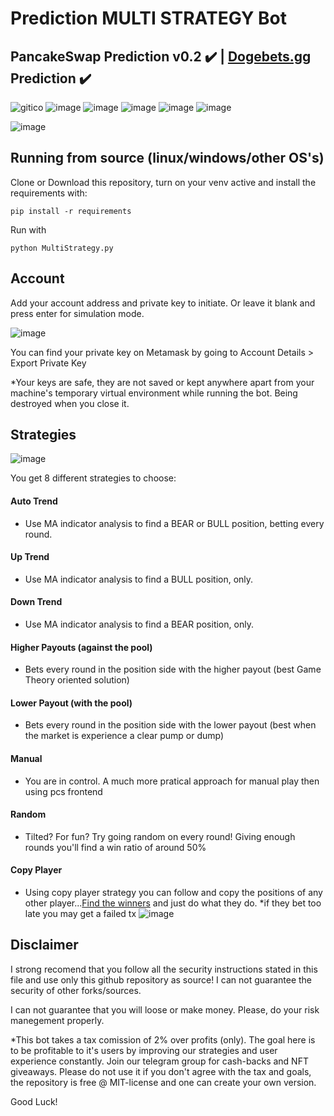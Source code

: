 <p align="justify">

 # Prediction MULTI STRATEGY Bot 



## PancakeSwap Prediction v0.2 :heavy_check_mark: | [Dogebets.gg](https://dogebets.gg/) Prediction :heavy_check_mark:
  ![gitico](https://user-images.githubusercontent.com/85583249/155407175-7fa0e06f-7679-4918-b6e6-ad079b75019a.png)
![image](https://img.shields.io/github/issues/drignads/PCS-PREDICTION-MULTI_STRATEGY-BOT)
![image](https://img.shields.io/github/forks/drignads/PCS-PREDICTION-MULTI_STRATEGY-BOT)
![image](https://img.shields.io/github/stars/drignads/PCS-PREDICTION-MULTI_STRATEGY-BOT)
![image](https://img.shields.io/github/license/drignads/PCS-PREDICTION-MULTI_STRATEGY-BOT)
![image](https://img.shields.io/badge/python-3.8.10-brightgreen)
  
![image](https://user-images.githubusercontent.com/85583249/155422019-0f044c3f-8837-4279-9e5d-089bb3c9ad8c.png)

## Running from source (linux/windows/other OS's)

Clone or Download this repository, turn on your venv active and install the requirements with:

```pip install -r requirements```

Run with

```python MultiStrategy.py``` 

## Account

Add your account address and private key to initiate. Or leave it blank and press enter for simulation mode.

![image](https://user-images.githubusercontent.com/85583249/155382562-8ad94765-854f-423c-81e7-213b980577de.png)

You can find your private key on Metamask by going to Account Details > Export Private Key

*Your keys are safe, they are not saved or kept anywhere apart from your machine's temporary virtual environment while running the bot. Being destroyed when you close it.

## Strategies
![image](https://user-images.githubusercontent.com/85583249/155391390-76946fe3-2ff2-481d-98aa-e7677ae39ff4.png)


You get 8 different strategies to choose:

#### Auto Trend

- Use MA indicator analysis to find a BEAR or BULL position, betting every round.

#### Up Trend

- Use MA indicator analysis to find a BULL position, only.

#### Down Trend

- Use MA indicator analysis to find a BEAR position, only.

#### Higher Payouts (against the pool)

- Bets every round in the position side with the higher payout (best Game Theory oriented solution)

#### Lower Payout (with the pool)

- Bets every round in the position side with the lower payout (best when the market is experience a clear pump or dump)

#### Manual

- You are in control. A much more pratical approach for manual play then using pcs frontend

#### Random

- Tilted? For fun? Try going random on every round! Giving enough rounds you'll find a win ratio of around 50%

#### Copy Player

- Using copy player strategy you can follow and copy the positions of any other player...[Find the winners](https://pancakeswap.finance/prediction/leaderboard) and just do what they do. *if they bet too late you may get a failed tx
![image](https://user-images.githubusercontent.com/85583249/155389016-7ff263de-9cf0-4477-8417-948c5cb1ec65.png)


## Disclaimer 

I strong recomend that you follow all the security instructions stated in this file and use only this github repository as source! I can not guarantee the security of other forks/sources.

I can not guarantee that you will loose or make money. Please, do your risk manegement properly.

*This bot takes a tax comission of 2% over profits (only). The goal here is to be profitable to it's users by improving our strategies and user experience constantly. Join our telegram group for cash-backs and NFT giveaways. Please do not use it if you don't agree with the tax and goals, the repository is free @ MIT-license and one can create your own version.

Good Luck!

</p>
